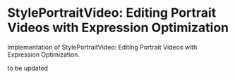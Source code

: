 # StylePortraitVideo: Editing Portrait Videos with Expression Optimization
Implementation of StylePortraitVideo: Editing Portrait Videos with Expression Optimization.

to be updated
